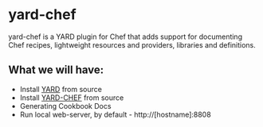 # yard-chef
yard-chef is a YARD plugin for Chef that adds support for documenting Chef recipes, lightweight resources and providers, libraries and definitions.

## What we will have:
- Install [YARD][1] from source
- Install [YARD-CHEF][2] from source
- Generating Cookbook Docs
- Run local web-server, by default - http://[hostname]:8808

[1]: https://github.com/lsegal/yard        "YARD"
[2]: https://github.com/aleksey-hariton/yard-chef  "YARD-CHEF"


